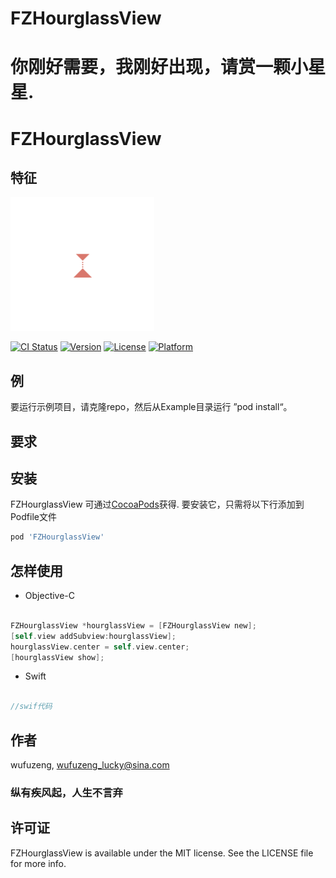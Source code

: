 


# FZHourglassView
# 你刚好需要，我刚好出现，请赏一颗小星星.



# FZHourglassView
##  特征 

<img src="https://github.com/wufuzeng/FZHourglassView/blob/master/Screenshots/hourglass.png
" title="" float=left >


[![CI Status](https://img.shields.io/travis/wufuzeng/FZHourglassView.svg?style=flat)](https://travis-ci.org/wufuzeng/FZHourglassView)
[![Version](https://img.shields.io/cocoapods/v/FZHourglassView.svg?style=flat)](https://cocoapods.org/pods/FZHourglassView)
[![License](https://img.shields.io/cocoapods/l/FZHourglassView.svg?style=flat)](https://cocoapods.org/pods/FZHourglassView)
[![Platform](https://img.shields.io/cocoapods/p/FZHourglassView.svg?style=flat)](https://cocoapods.org/pods/FZHourglassView)

## 例

要运行示例项目，请克隆repo，然后从Example目录运行 ”pod install“。

## 要求


## 安装

FZHourglassView 可通过[CocoaPods](https://cocoapods.org)获得. 要安装它，只需将以下行添加到Podfile文件

```ruby
pod 'FZHourglassView'
```

## 怎样使用

* Objective-C

```objective-c
 
FZHourglassView *hourglassView = [FZHourglassView new];
[self.view addSubview:hourglassView];
hourglassView.center = self.view.center;
[hourglassView show];

```

* Swift

```swift

//swif代码

```


## 作者

wufuzeng, wufuzeng_lucky@sina.com
### 纵有疾风起，人生不言弃

## 许可证

FZHourglassView is available under the MIT license. See the LICENSE file for more info.
